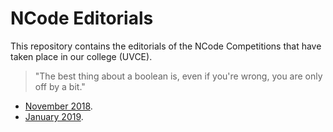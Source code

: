 # NCode Editorials
This repository contains the editorials of the NCode Competitions that have taken place in our college (UVCE).

>"The best thing about a boolean is, even if you're wrong, you are only off by a bit."


- [November 2018](./NCode-November-2018).
- [January 2019](./NCode-January-2019).
